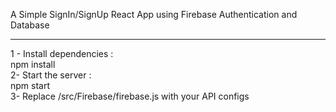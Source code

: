 A Simple SignIn/SignUp React App using Firebase Authentication and Database
<br>
<hr>

1 - Install dependencies : <br>
npm install<br>
2- Start the server :<br>
npm start<br>
3- Replace /src/Firebase/firebase.js with your API configs
